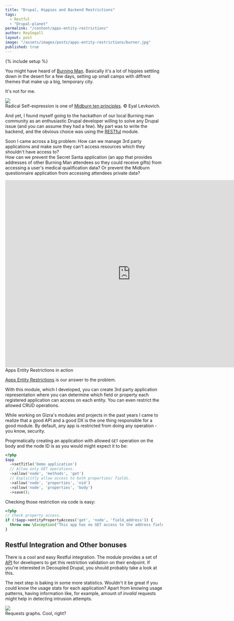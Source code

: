 ```yaml
---
title: "Drupal, Hippies and Backend Restrictions"
tags:
  - Restful
  - "Drupal-planet"
permalink: "/content/apps-entity-restrictions"
author: RoySegall
layout: post
image: "/assets/images/posts/apps-entity-restrictions/burner.jpg"
published: true
---
```



{% include setup %}

You might have heard of [Burning Man](http://burningman.org/). Basically it's a lot of hippies settling down in the desert for a few days, setting up small camps with diffrent themes that make up a big, temporary city.

It's not for me.

<div class="thumbnail">
  <img src="{{BASE_PATH}}/assets/images/posts/apps-entity-restrictions/burner.jpg">
  <div class="caption">Radical Self-expression is one of <a href="http://midburn.org/en-ten-principles/">Midburn ten principles</a>. &#169; Eyal Levkovich.</div>
</div>

<!-- more -->

And yet, I found myself going to the hackathon of our local Burning man community as an enthusiastic Drupal developer willing to solve any Drupal issue (and you can assume they had a few). My part was to write the backend, and the obvious choice was using the [RESTful](https://github.com/RESTful-Drupal/restful) module.

Soon I came across a big problem: How can we manage 3rd party applications and make sure they can't access resources which they shouldn't have access to?  
How can we prevent the Secret Santa application (an app that provides addresses of other Burning Man attendees so they could receive gifts) from accessing a user's medical qualification data?
Or prevent the Midburn questionnaire application from accessing attendees private data?

<div class="thumbnail">
    <iframe src="http://gfycat.com/ifr/FragrantUnequaledHerculesbeetle" frameborder="0" scrolling="no" width="800" height="600" style="-webkit-backface-visibility: hidden;-webkit-transform: scale(1);" ></iframe>
  <div class="caption">Apps Entity Restrictions in action</div>
</div>

[Apps Entity Restrictions](https://github.com/RoySegall/apps_entity_restrictions) is our answer to the problem.

With this module, which I developed, you can create 3rd party application representation where you can determine which field or property each registered application can access on each entity. You can even restrict the allowed CRUD operations.

While working on Gizra's modules and projects in the past years I came to realize that a good API and a good DX is the one thing responsible for a good module. By default, any app is restricted from doing any operation - you know, security.

Progrmatically creating an application with allowed `GET` operation on the body and the node ID is as you would might expect it to be:

```php
<?php
$app
  ->setTitle('Demo application')
  // Allow only GET operations.
  ->allow('node', 'methods', 'get')
  // Explicitly allow access to both properties/ fields.
  ->allow('node', 'properties', 'nid')
  ->allow('node', 'properties', 'body')
  ->save();
```

Checking those restriction via code is easy:

```php
<?php
// Check property access.
if (!$app->entityPropertyAccess('get', 'node', 'field_address')) {
  throw new \Exception("This app has no GET access to the address field.");
}
```

## Restful Integration and Other bonuses

There is a cool and easy Restful integration. The module provides a set of
[API](https://github.com/RoySegall/apps_entity_restrictions#restful-integration)
for developers to get this restriction validation on their endpoint. If you're interested in Decoupled Drupal, you should probably take a look at this.

The next step is baking in some more statistics. Wouldn't it be great if you could know the usage stats for each application? Apart from knowing usage patterns, having information like, for example, amount of _invalid_ requests might help in detecting intrusion attempts.

<div class="thumbnail">
  <img src="{{BASE_PATH}}/assets/images/posts/apps-entity-restrictions/image1.jpg">
  <div class="caption">Requests graphs. Cool, right?</div>
</div>
